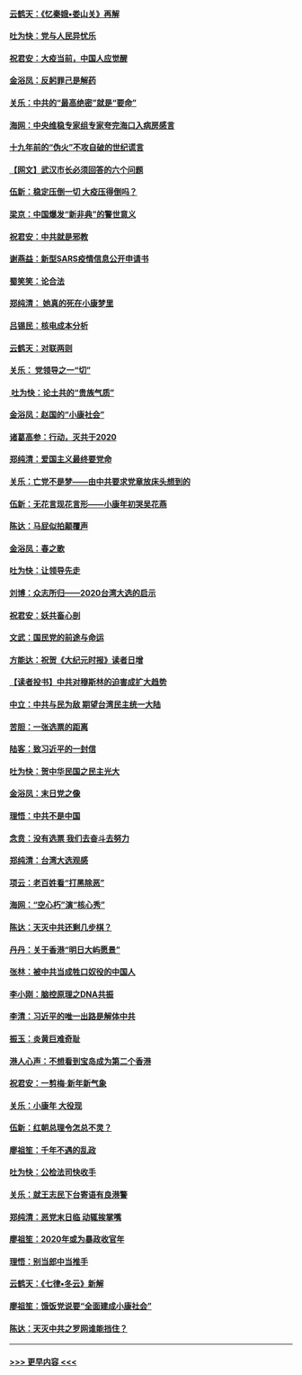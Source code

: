 #### [云鹤天：《忆秦娥▪娄山关》再解](../pages/nsc993/n11824682.md?t=01280801) 
#### [吐为快：党与人民异忧乐](../pages/nsc993/n11824660.md?t=01280801) 
#### [祝君安：大疫当前，中国人应觉醒](../pages/nsc993/n11821946.md?t=01280801) 
#### [金浴凤：反躬罪己是解药](../pages/nsc993/n11820280.md?t=01280801) 
#### [关乐：中共的“最高绝密”就是“要命”](../pages/nsc993/n11816946.md?t=01280801) 
#### [海网：中央维稳专家组专家夸完海口入病房感言](../pages/nsc993/n11815138.md?t=01280801) 
#### [十九年前的“伪火”不攻自破的世纪谎言](../pages/nsc993/n11813238.md?t=01280801) 
#### [【网文】武汉市长必须回答的六个问题](../pages/nsc993/n11813848.md?t=01280801) 
#### [伍新：稳定压倒一切 大疫压得倒吗？](../pages/nsc993/n11812634.md?t=01280801) 
#### [梁京：中国爆发“新非典”的警世意义](../pages/nsc993/n11812554.md?t=01280801) 
#### [祝君安：中共就是邪教](../pages/nsc993/n11812431.md?t=01280801) 
#### [谢燕益：新型SARS疫情信息公开申请书](../pages/nsc993/n11808840.md?t=01280801) 
#### [蜀笑笑：论合法](../pages/nsc993/n11808064.md?t=01280801) 
#### [郑纯清： 她真的死在小康梦里](../pages/nsc993/n11806623.md?t=01280801) 
#### [吕锡民：核电成本分析](../pages/nsc993/n11806284.md?t=01280801) 
#### [云鹤天：对联两则](../pages/nsc993/n11805957.md?t=01280801) 
#### [关乐： 党领导之一“切”](../pages/nsc993/n11804505.md?t=01280801) 
#### [ 吐为快：论土共的“贵族气质”](../pages/nsc993/n11804490.md?t=01280801) 
#### [金浴凤：赵国的“小康社会”](../pages/nsc993/n11804452.md?t=01280801) 
#### [诸葛高参：行动，灭共于2020](../pages/nsc993/n11804120.md?t=01280801) 
#### [郑纯清：爱国主义最终要党命](../pages/nsc993/n11802197.md?t=01280801) 
#### [关乐：亡党不是梦——由中共要求党章放床头想到的](../pages/nsc993/n11802156.md?t=01280801) 
#### [伍新：无花言现花言形——小康年初哭吴花燕](../pages/nsc993/n11800044.md?t=01280801) 
#### [陈达：马屁似拍颠覆声](../pages/nsc993/n11800010.md?t=01280801) 
#### [金浴凤：春之歌](../pages/nsc993/n11797687.md?t=01280801) 
#### [吐为快：让领导先走](../pages/nsc993/n11797512.md?t=01280801) 
#### [刘博：众志所归——2020台湾大选的启示](../pages/nsc993/n11796878.md?t=01280801) 
#### [祝君安：妖共畜心剖](../pages/nsc993/n11794273.md?t=01280801) 
#### [文武：国民党的前途与命运](../pages/nsc993/n11794198.md?t=01280801) 
#### [方能达：祝贺《大纪元时报》读者日增](../pages/nsc993/n11793807.md?t=01280801) 
#### [【读者投书】中共对穆斯林的迫害成扩大趋势](../pages/nsc993/n11791371.md?t=01280801) 
#### [中立：中共与民为敌 期望台湾民主统一大陆](../pages/nsc993/n11790392.md?t=01280801) 
#### [苦胆：一张选票的距离](../pages/nsc993/n11788914.md?t=01280801) 
#### [陆客：致习近平的一封信](../pages/nsc993/n11788867.md?t=01280801) 
#### [吐为快：贺中华民国之民主光大](../pages/nsc993/n11788618.md?t=01280801) 
#### [金浴凤：末日党之像](../pages/nsc993/n11787475.md?t=01280801) 
#### [理悟：中共不是中国](../pages/nsc993/n11787463.md?t=01280801) 
#### [念贲：没有选票  我们去奋斗去努力](../pages/nsc993/n11787398.md?t=01280801) 
#### [郑纯清：台湾大选观感](../pages/nsc993/n11786210.md?t=01280801) 
#### [项云：老百姓看“打黑除恶”](../pages/nsc993/n11785398.md?t=01280801) 
#### [海网：“空心朽”演“核心秀”](../pages/nsc993/n11783874.md?t=01280801) 
#### [陈达：天灭中共还剩几步棋？](../pages/nsc993/n11783719.md?t=01280801) 
#### [丹丹：关于香港“明日大屿愿景”](../pages/nsc993/n11783273.md?t=01280801) 
#### [张林：被中共当成牲口奴役的中国人](../pages/nsc993/n11782397.md?t=01280801) 
#### [李小刚：脑控原理之DNA共振](../pages/nsc993/n11780962.md?t=01280801) 
#### [李清：习近平的唯一出路是解体中共](../pages/nsc993/n11780866.md?t=01280801) 
#### [振玉：炎黄巨难奇耻](../pages/nsc993/n11779632.md?t=01280801) 
#### [港人心声：不想看到宝岛成为第二个香港](../pages/nsc993/n11778817.md?t=01280801) 
#### [祝君安：一剪梅‧新年新气象](../pages/nsc993/n11776340.md?t=01280801) 
#### [关乐：小康年 大役现](../pages/nsc993/n11774213.md?t=01280801) 
#### [伍新：红朝总理令怎总不灵？](../pages/nsc993/n11770813.md?t=01280801) 
#### [廖祖笙：千年不遇的乱政](../pages/nsc993/n11770373.md?t=01280801) 
#### [吐为快：公检法司快收手](../pages/nsc993/n11770359.md?t=01280801) 
#### [关乐：就王志民下台寄语有良港警](../pages/nsc993/n11769903.md?t=01280801) 
#### [郑纯清：恶党末日临 动辄挨掌嘴](../pages/nsc993/n11769356.md?t=01280801) 
#### [廖祖笙：2020年或为暴政收官年](../pages/nsc993/n11768216.md?t=01280801) 
#### [理悟：别当郎中当推手](../pages/nsc993/n11768243.md?t=01280801) 
#### [云鹤天：《七律▪冬云》新解](../pages/nsc993/n11768204.md?t=01280801) 
#### [廖祖笙：饿饭党说要“全面建成小康社会”](../pages/nsc993/n11767482.md?t=01280801) 
#### [陈达：天灭中共之罗网谁能挡住？](../pages/nsc993/n11767465.md?t=01280801) 

----
#### [ >>> 更早内容 <<< ](../indexes/nsc993-earlier.md)
